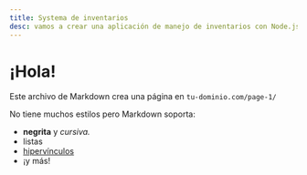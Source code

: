 ```yaml
---
title: Systema de inventarios
desc: vamos a crear una aplicación de manejo de inventarios con Node.js, MySQL y Angular!  En esta serie de videos, y entradas de blogs, te guiaré paso a paso a través del proceso de crear una aplicación completa desde cero hasta producción.
---
```


# ¡Hola!

Este archivo de Markdown crea una página en `tu-dominio.com/page-1/`

No tiene muchos estilos pero Markdown soporta:
- **negrita** y _cursiva._
- listas
- [hipervínculos](https://astro.build)
- ¡y más!